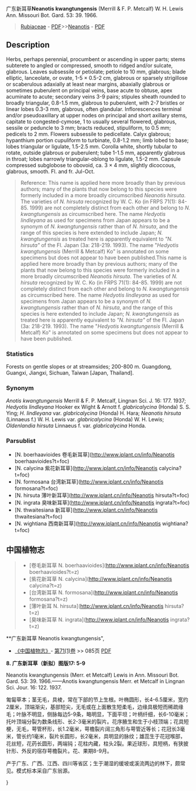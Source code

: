 广东新耳草**Neanotis kwangtungensis** (Merrill & F. P. Metcalf) W. H. Lewis Ann. Missouri Bot. Gard. 53: 39. 1966.

> [Rubiaceae](http://www.iplant.cn/info/Rubiaceae?t=foc) - [PDF](http://www.iplant.cn/foc/pdf/Rubiaceae.pdf)>>[Neanotis](http://www.iplant.cn/info/Neanotis?t=foc) - [PDF](http://www.iplant.cn/foc/pdf/Neanotis.pdf)

## Description

Herbs, perhaps perennial, procumbent or ascending in upper parts; stems subterete to angled or compressed, smooth to ridged and/or sulcate, glabrous. Leaves subsessile or petiolate; petiole to 10 mm, glabrous; blade elliptic, lanceolate, or ovate, 1-5 × 0.5-2 cm, glabrous or sparsely strigillose or scaberulous adaxially at least near margins, abaxially glabrous or sometimes puberulent on principal veins, base acute to obtuse, apex acuminate to acute; secondary veins 3-9 pairs; stipules sheath rounded to broadly triangular, 0.8-1.5 mm, glabrous to puberulent, with 2-7 bristles or linear lobes 0.3-3 mm, glabrous, often glandular. Inflorescences terminal and/or pseudoaxillary at upper nodes on principal and short axillary stems, capitate to congested-cymose, 1 to usually several flowered, glabrous, sessile or peduncle to 3 mm; bracts reduced, stipuliform, to 0.5 mm; pedicels to 2 mm. Flowers subsessile to pedicellate. Calyx glabrous; hypanthium portion cupuliform to turbinate, 0.8-1.2 mm; limb lobed to base; lobes triangular or ligulate, 1.5-2.5 mm. Corolla white, shortly tubular to rotate, outside glabrous or puberulent; tube 1-1.5 mm, apparently glabrous in throat; lobes narrowly triangular-oblong to ligulate, 1.5-2 mm. Capsule compressed subglobose to obovoid, ca. 3 × 4 mm, slightly dicoccous, glabrous, smooth. Fl. and fr. Jul-Oct.

> Reference: 
> This name is applied here more broadly than by previous authors; many of the plants that now belong to this species were formerly included in a more broadly circumscribed *Neanotis hirsuta*. The varieties of *N. hirsuta* recognized by W. C. Ko (in FRPS 71(1): 84-85. 1999) are not completely distinct from each other and belong to *N. kwangtungensis* as circumscribed here. The name *Hedyotis lindleyana* as used for specimens from Japan appears to be a synonym of *N. kwangtungensis* rather than of *N. hirsuta*, and the range of this species is here extended to include Japan; *N. kwangtungensis* as treated here is apparently equivalent to *\"N. hirsuta\"* of the Fl. Japan (3a: 218-219. 1993). The name \"*Hedyotis kwangtungensis* (Merrill & Metcalf) Ko\" is annotated on some specimens but does not appear to have been published.This name is applied here more broadly than by previous authors; many of the plants that now belong to this species were formerly included in a more broadly circumscribed *Neanotis hirsuta*. The varieties of *N. hirsuta* recognized by W. C. Ko (in FRPS 71(1): 84-85. 1999) are not completely distinct from each other and belong to *N. kwangtungensis* as circumscribed here. The name *Hedyotis lindleyana* as used for specimens from Japan appears to be a synonym of *N. kwangtungensis* rather than of *N. hirsuta*, and the range of this species is here extended to include Japan; *N. kwangtungensis* as treated here is apparently equivalent to *\"N. hirsuta\"* of the Fl. Japan (3a: 218-219. 1993). The name \"*Hedyotis kwangtungensis* (Merrill & Metcalf) Ko\" is annotated on some specimens but does not appear to have been published.

### Statistics
Forests on gentle slopes or at streamsides; 200-800 m. Guangdong, Guangxi, Jiangxi, Sichuan, Taiwan [Japan, Thailand].

### Synonym
*Anotis kwangtungensis* Merrill & F. P. Metcalf, Lingnan Sci. J. 16: 177. 1937; *Hedyotis lindleyana* Hooker ex Wight & Arnott f. *glabricalycina* (Honda) S. S. Ying; *H. lindleyana* var. *glabricalycina* (Honda) H. Hara; *Neanotis hirsuta* (Linnaeus f.) W. H. Lewis var. *glabricalycina* (Honda) W. H. Lewis; *Oldenlandia hirsuta* Linnaeus f. var. *glabricalycina* Honda.

### Parsublist

* [N.  boerhaavioides  卷毛新耳草](http://www.iplant.cn/info/Neanotis boerhaavioides?t=foc)
* [N.  calycina  紫花新耳草](http://www.iplant.cn/info/Neanotis calycina?t=foc)
* [N.  formosana  台湾新耳草](http://www.iplant.cn/info/Neanotis formosana?t=foc)
* [N.  hirsuta  薄叶新耳草](http://www.iplant.cn/info/Neanotis hirsuta?t=foc)
* [N.  ingrata  臭味新耳草](http://www.iplant.cn/info/Neanotis ingrata?t=foc)
* [N.  thwaitesiana  新耳草](http://www.iplant.cn/info/Neanotis thwaitesiana?t=foc)
* [N.  wightiana  西南新耳草](http://www.iplant.cn/info/Neanotis wightiana?t=foc)

## 中国植物志

> * [卷毛新耳草  N.  boerhaavioides](http://www.iplant.cn/info/Neanotis boerhaavioides?t=z)
> * [紫花新耳草  N.  calycina](http://www.iplant.cn/info/Neanotis calycina?t=z)
> * [台湾新耳草  N.  formosana](http://www.iplant.cn/info/Neanotis formosana?t=z)
> * [薄叶新耳  N.  hirsuta](http://www.iplant.cn/info/Neanotis hirsuta?t=z)
> * [臭味新耳草  N.  ingrata](http://www.iplant.cn/info/Neanotis ingrata?t=z)

**广东新耳草 Neanotis kwangtungensis",

* [《中国植物志》](http://www.iplant.cn/frps)- [第71(1)卷](http://www.iplant.cn/frps/vol/71(1)) >> 085页 [PDF](http://www.iplant.cn/frps/pdf/71(1)/085b.PDF)

**8. 广东新耳草（新拟）图版17: 5-9**

Neanotis kwangtungensis (Merr. et Metcalf) Lewis in Ann. Missouri Bot. Gard. 53: 39. 1966.——Anotis kwangtungensis Merr. et Metcalf in Lingnan Sci. Jour. 16: 122. 1937.

匍匐草本；茎无毛，具棱，常在下部的节上生根。叶椭圆形，长4-6.5厘米，宽约2厘米，顶端渐尖，基部短尖，无毛或在上面散生短柔毛，边缘具极短而稀疏缘毛；叶脉不明显，侧脉每边5-9条，略明显，下面平坦；叶柄纤细，长6-10毫米；托叶顶端分裂为数条线形、长2-3毫米的裂片。花序腋生和生于小枝顶端；花具短梗，无毛，萼管杯形，长1.2毫米，萼檐裂片阔三角形与萼管近等长；花冠长3毫米，管长约1毫米，裂片长圆形，长2毫米，具明显的脉纹；雄蕊生于花冠喉部，花丝短，花药长圆形，两端钝；花柱内藏，柱头2裂。果近球形，具短柄，有狭披针形、外反的宿存萼檐裂片。花、果期8-9月。

产于广东、广西、江西、四川等省区；生于潮湿的缓坡或溪流两边的林下，颇常见。模式标本采自广东翁源。

}